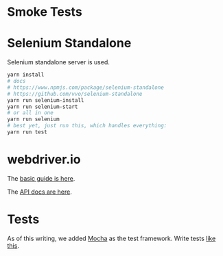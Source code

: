 # Smoke Tests


# Selenium Standalone

Selenium standalone server is used.

```bash
yarn install
# docs
# https://www.npmjs.com/package/selenium-standalone
# https://github.com/vvo/selenium-standalone
yarn run selenium-install
yarn run selenium-start
# or all in one
yarn run selenium
# best yet, just run this, which handles everything:
yarn run test
```

# webdriver.io

The [basic guide is here](http://webdriver.io/guide.html).

The [API docs are here](http://webdriver.io/api.html).

# Tests

As of this writing, we added [Mocha](wdio-mocha-framework) as
the test framework.  Write tests [like this](https://mochajs.org/#getting-started).
